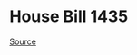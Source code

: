 # House Bill 1435

[Source](http://lawfilesext.leg.wa.gov/biennium/2021-22/Xml/Bills/House%20Bills/1435.xml)